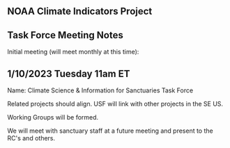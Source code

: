 ## NOAA Climate Indicators Project
## Task Force Meeting Notes

Initial meeting (will meet monthly at this time):

## 1/10/2023 Tuesday 11am ET

Name: Climate Science & Information for Sanctuaries Task Force

Related projects should align. USF will link with other projects in the SE US.

Working Groups will be formed.

We will meet with sanctuary staff at a future meeting and present to the RC's and others.
